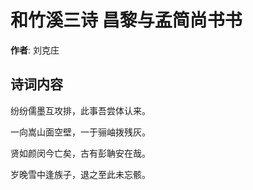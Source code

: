 # 和竹溪三诗 昌黎与孟简尚书书

**作者**: 刘克庄

## 诗词内容

纷纷儒墨互攻排，此事吾尝体认来。

一向嵩山面空壁，一于骊岫拨残灰。

贤如颜闵今亡矣，古有彭聃安在哉。

岁晚雪中逢族子，退之至此未忘骸。

